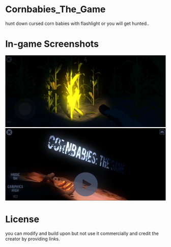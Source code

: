 # Cornbabies_The_Game
hunt down cursed corn babies with flashlight or you will get hunted..

# In-game Screenshots
![Alt text](https://github.com/Alizadev/Cornbabies_The_Game/blob/main/Screenshot%202023-09-17%20142356.png "#1")
![Alt text](https://github.com/Alizadev/Cornbabies_The_Game/blob/main/Screenshot%202023-09-17%20142421.png "#2")

# License
you can modify and build upon but not use it commercially and credit the creator by providing links.

